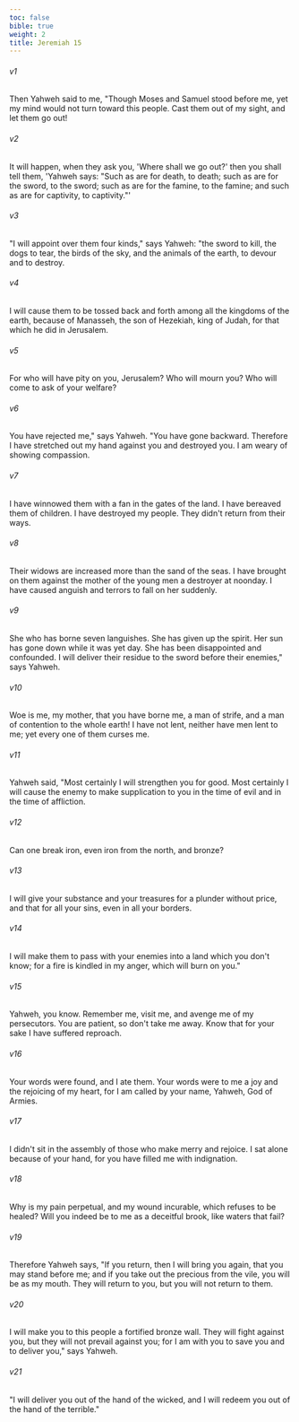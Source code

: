 ```yaml
---
toc: false
bible: true
weight: 2
title: Jeremiah 15
---
```




###### v1 
Then Yahweh said to me, "Though Moses and Samuel stood before me, yet my mind would not turn toward this people. Cast them out of my sight, and let them go out! 

###### v2 
It will happen, when they ask you, 'Where shall we go out?' then you shall tell them, 'Yahweh says: "Such as are for death, to death; such as are for the sword, to the sword; such as are for the famine, to the famine; and such as are for captivity, to captivity."' 

###### v3 
"I will appoint over them four kinds," says Yahweh: "the sword to kill, the dogs to tear, the birds of the sky, and the animals of the earth, to devour and to destroy. 

###### v4 
I will cause them to be tossed back and forth among all the kingdoms of the earth, because of Manasseh, the son of Hezekiah, king of Judah, for that which he did in Jerusalem. 

###### v5 
For who will have pity on you, Jerusalem? Who will mourn you? Who will come to ask of your welfare? 

###### v6 
You have rejected me," says Yahweh. "You have gone backward. Therefore I have stretched out my hand against you and destroyed you. I am weary of showing compassion. 

###### v7 
I have winnowed them with a fan in the gates of the land. I have bereaved them of children. I have destroyed my people. They didn't return from their ways. 

###### v8 
Their widows are increased more than the sand of the seas. I have brought on them against the mother of the young men a destroyer at noonday. I have caused anguish and terrors to fall on her suddenly. 

###### v9 
She who has borne seven languishes. She has given up the spirit. Her sun has gone down while it was yet day. She has been disappointed and confounded. I will deliver their residue to the sword before their enemies," says Yahweh. 

###### v10 
Woe is me, my mother, that you have borne me, a man of strife, and a man of contention to the whole earth! I have not lent, neither have men lent to me; yet every one of them curses me. 

###### v11 
Yahweh said, "Most certainly I will strengthen you for good. Most certainly I will cause the enemy to make supplication to you in the time of evil and in the time of affliction. 

###### v12 
Can one break iron, even iron from the north, and bronze? 

###### v13 
I will give your substance and your treasures for a plunder without price, and that for all your sins, even in all your borders. 

###### v14 
I will make them to pass with your enemies into a land which you don't know; for a fire is kindled in my anger, which will burn on you." 

###### v15 
Yahweh, you know. Remember me, visit me, and avenge me of my persecutors. You are patient, so don't take me away. Know that for your sake I have suffered reproach. 

###### v16 
Your words were found, and I ate them. Your words were to me a joy and the rejoicing of my heart, for I am called by your name, Yahweh, God of Armies. 

###### v17 
I didn't sit in the assembly of those who make merry and rejoice. I sat alone because of your hand, for you have filled me with indignation. 

###### v18 
Why is my pain perpetual, and my wound incurable, which refuses to be healed? Will you indeed be to me as a deceitful brook, like waters that fail? 

###### v19 
Therefore Yahweh says, "If you return, then I will bring you again, that you may stand before me; and if you take out the precious from the vile, you will be as my mouth. They will return to you, but you will not return to them. 

###### v20 
I will make you to this people a fortified bronze wall. They will fight against you, but they will not prevail against you; for I am with you to save you and to deliver you," says Yahweh. 

###### v21 
"I will deliver you out of the hand of the wicked, and I will redeem you out of the hand of the terrible."
